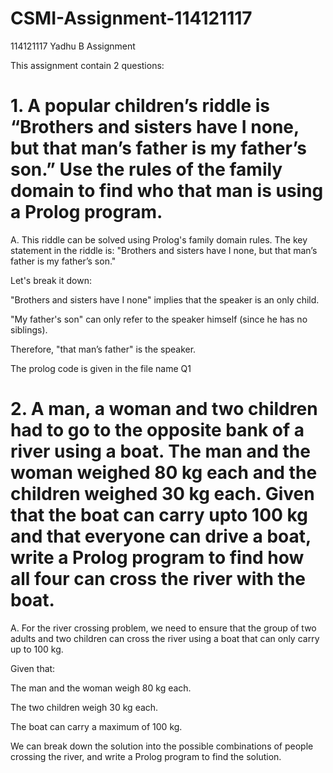 # CSMI-Assignment-114121117
114121117  Yadhu B Assignment

This assignment contain 2 questions:
# 1. A popular children’s riddle is “Brothers and sisters have I none, but that man’s father is my father’s son.” Use the rules of the family domain to find who that man is using a Prolog program.

A. This riddle can be solved using Prolog's family domain rules. The key statement in the riddle is:
   "Brothers and sisters have I none, but that man’s father is my father’s son."

   Let's break it down:

  "Brothers and sisters have I none" implies that the speaker is an only child.
  
  "My father's son" can only refer to the speaker himself (since he has no siblings).
  
  Therefore, "that man’s father" is the speaker.
  
  The prolog code is given in the file name Q1


# 2. A man, a woman and two children had to go to the opposite bank of a river using a boat. The man and the woman weighed 80 kg each and the children weighed 30 kg each. Given that the boat can carry upto 100 kg and that everyone can drive a boat, write a Prolog program to find how all four can cross the river with the boat.

A. For the river crossing problem, we need to ensure that the group of two adults and two children can cross the river using a boat that can only carry up to 100 kg.

   Given that:
   
   The man and the woman weigh 80 kg each.
   
   The two children weigh 30 kg each.
   
   The boat can carry a maximum of 100 kg.
   
   We can break down the solution into the possible combinations of people crossing the river, and write a Prolog program to find the solution.
